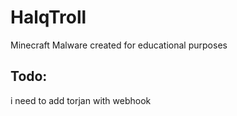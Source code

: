 # HalqTroll
Minecraft Malware created for educational purposes

## Todo:
i need to add torjan with webhook
